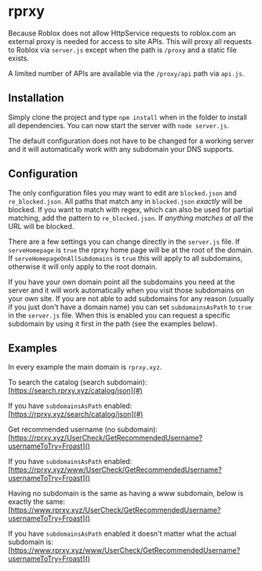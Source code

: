# rprxy

Because Roblox does not allow HttpService requests to roblox.com an external proxy is needed for access to site APIs.
This will proxy all requests to Roblox via `server.js` except when the path is `/proxy` and a static file exists.

A limited number of APIs are available via the `/proxy/api` path via `api.js`.

## Installation

Simply clone the project and type `npm install` when in the folder to install all dependencies. You can now start the server with `node server.js`.

The default configuration does not have to be changed for a working server and it will automatically work with any subdomain your DNS supports.

## Configuration

The only configuration files you may want to edit are `blocked.json` and `re_blocked.json`.
All paths that match any in `blocked.json` _exactly_ will be blocked. If you want to match with regex, which can also be used for partial matching, add the pattern to `re_blocked.json`. If _anything matches at all_ the URL will be blocked.

There are a few settings you can change directly in the `server.js` file. If `serveHomepage` is `true` the rprxy home page will be at the root of the domain. If `serveHomepageOnAllSubdomains` is `true` this will apply to all subdomains, otherwise it will only apply to the root domain.

If you have your own domain point all the subdomains you need at the server and it will work automatically when you visit those subdomains on your own site.
If you are not able to add subdomains for any reason (usually if you just don't have a domain name) you can set `subdomainsAsPath` to `true` in the `server.js` file.
When this is enabled you can request a specific subdomain by using it first in the path (see the examples below).

## Examples
In every example the main domain is `rprxy.xyz`.

To search the catalog (search subdomain):  
[https://search.rprxy.xyz/catalog/json](#)

If you have `subdomainsAsPath` enabled:  
[https://rprxy.xyz/search/catalog/json](#)

Get recommended username (no subdomain):  
[https://rprxy.xyz/UserCheck/GetRecommendedUsername?usernameToTry=Froast]()

If you have `subdomainsAsPath` enabled:  
[https://rprxy.xyz/www/UserCheck/GetRecommendedUsername?usernameToTry=Froast]()

Having no subdomain is the same as having a www subdomain, below is exactly the same:  
[https://www.rprxy.xyz/UserCheck/GetRecommendedUsername?usernameToTry=Froast]()

If you have `subdomainsAsPath` enabled it doesn't matter what the actual subdomain is:  
[https://www.rprxy.xyz/www/UserCheck/GetRecommendedUsername?usernameToTry=Froast]()
